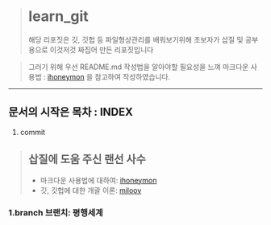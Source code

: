 > # learn_git
> 해당 리포짓은 깃, 깃헙 등 파일형상관리를 배워보기위해 초보자가 삽질 및 공부용으로 이것저것 짜집어 만든 리포짓입니다

> 그러기 위해 우선 README.md 작성법을 알아야할 필요성을 느껴 마크다운 사용법 : [ihoneymon](https://gist.github.com/ihoneymon/652be052a0727ad59601) 을 참고하여 작성하였습니다.

***

## 문서의 시작은 목차 : INDEX
1. commit

> ## 삽질에 도움 주신 랜선 사수
> - 마크다운 사용법에 대하여: [ihoneymon](https://gist.github.com/ihoneymon/652be052a0727ad59601)
> - 깃, 깃헙에 대한 개괄 이론: [milooy](https://www.slideshare.net/jayjin0427/git-github-145104268)

### 1.branch 브랜치: 평행세계
